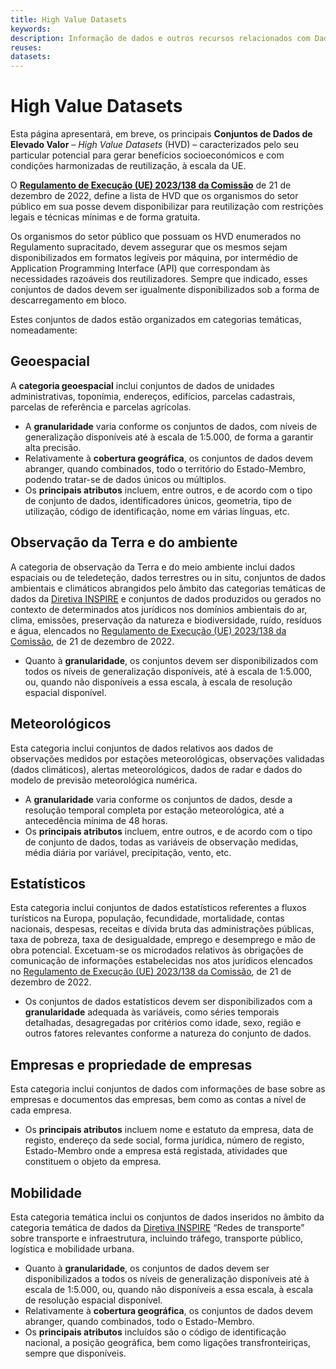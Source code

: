 ```yaml
---
title: High Value Datasets
keywords:
description: Informação de dados e outros recursos relacionados com Dados de Elevado Valor (High Value Datasets).
reuses:
datasets:
---
```

# High Value Datasets

Esta página apresentará, em breve, os principais **Conjuntos de Dados de Elevado Valor** – *High Value Datasets* (HVD) – caracterizados pelo seu particular potencial para gerar benefícios socioeconómicos e com condições harmonizadas de reutilização, à escala da UE.

O [**Regulamento de Execução (UE) 2023/138 da Comissão**](https://eur-lex.europa.eu/legal-content/PT/TXT/PDF/?uri=CELEX:32023R0138&from=EN) de 21 de dezembro de 2022, define a lista de HVD que os organismos do setor público em sua posse devem disponibilizar para reutilização com restrições legais e técnicas mínimas e de forma gratuita.

Os organismos do setor público que possuam os HVD enumerados no Regulamento supracitado, devem assegurar que os mesmos sejam disponibilizados em formatos legíveis por máquina, por intermédio de Application Programming Interface (API) que correspondam às necessidades razoáveis dos reutilizadores. Sempre que indicado, esses conjuntos de dados devem ser igualmente disponibilizados sob a forma de descarregamento em bloco.

Estes conjuntos de dados estão organizados em categorias temáticas, nomeadamente:

## Geoespacial
A **categoria geoespacial** inclui conjuntos de dados de unidades administrativas, toponímia, endereços, edifícios, parcelas cadastrais, parcelas de referência e parcelas agrícolas.

- A **granularidade** varia conforme os conjuntos de dados, com níveis de generalização disponíveis até à escala de 1:5.000, de forma a garantir alta precisão.
- Relativamente à **cobertura geográfica**, os conjuntos de dados devem abranger, quando combinados, todo o território do Estado-Membro, podendo tratar-se de dados únicos ou múltiplos.
- Os **principais atributos** incluem, entre outros, e de acordo com o tipo de conjunto de dados, identificadores únicos, geometria, tipo de utilização, código de identificação, nome em várias línguas, etc.


## Observação da Terra e do ambiente
A categoria de observação da Terra e do meio ambiente inclui dados espaciais ou de teledeteção, dados terrestres ou in situ, conjuntos de dados ambientais e climáticos abrangidos pelo âmbito das categorias temáticas de dados da [Diretiva INSPIRE](https://eur-lex.europa.eu/legal-content/PT/TXT/PDF/?uri=CELEX:32007L0002) e conjuntos de dados produzidos ou gerados no contexto de determinados atos jurídicos nos domínios ambientais do ar, clima, emissões, preservação da natureza e biodiversidade, ruído, resíduos e água, elencados no [Regulamento de Execução (UE) 2023/138 da Comissão](https://eur-lex.europa.eu/legal-content/PT/TXT/PDF/?uri=CELEX:32023R0138&from=EN), de 21 de dezembro de 2022.

- Quanto à **granularidade**, os conjuntos devem ser disponibilizados com todos os níveis de generalização disponíveis, até à escala de 1:5.000, ou, quando não disponíveis a essa escala, à escala de resolução espacial disponível.

## Meteorológicos
Esta categoria inclui conjuntos de dados relativos aos dados de observações medidos por estações meteorológicas, observações validadas (dados climáticos), alertas meteorológicos, dados de radar e dados do modelo de previsão meteorológica numérica.

- A **granularidade** varia conforme os conjuntos de dados, desde a resolução temporal completa por estação meteorológica, até a antecedência mínima de 48 horas.
- Os **principais atributos** incluem, entre outros, e de acordo com o tipo de conjunto de dados, todas as variáveis de observação medidas, média diária por variável, precipitação, vento, etc.

## Estatísticos
Esta categoria inclui conjuntos de dados estatísticos referentes a fluxos turísticos na Europa, população, fecundidade, mortalidade, contas nacionais, despesas, receitas e dívida bruta das administrações públicas, taxa de pobreza, taxa de desigualdade, emprego e desemprego e mão de obra potencial. Excetuam-se os microdados relativos às obrigações de comunicação de informações estabelecidas nos atos jurídicos elencados no [Regulamento de Execução (UE) 2023/138 da Comissão](https://eur-lex.europa.eu/legal-content/PT/TXT/PDF/?uri=CELEX:32023R0138&from=EN), de 21 de dezembro de 2022.

- Os conjuntos de dados estatísticos devem ser disponibilizados com a **granularidade** adequada às variáveis, como séries temporais detalhadas, desagregadas por critérios como idade, sexo, região e outros fatores relevantes conforme a natureza do conjunto de dados.

## Empresas e propriedade de empresas
Esta categoria inclui conjuntos de dados com informações de base sobre as empresas e documentos das empresas, bem como as contas a nível de cada empresa.

- Os **principais atributos** incluem nome e estatuto da empresa, data de registo, endereço da sede social, forma jurídica, número de registo, Estado-Membro onde a empresa está registada, atividades que constituem o objeto da empresa.

## Mobilidade
Esta categoria temática inclui os conjuntos de dados inseridos no âmbito da categoria temática de dados da [Diretiva INSPIRE](https://eur-lex.europa.eu/legal-content/PT/TXT/PDF/?uri=CELEX:32007L0002) “Redes de transporte” sobre transporte e infraestrutura, incluindo tráfego, transporte público, logística e mobilidade urbana.

- Quanto à **granularidade**, os conjuntos de dados devem ser disponibilizados a todos os níveis de generalização disponíveis até à escala de 1:5.000, ou, quando não disponíveis a essa escala, à escala de resolução espacial disponível.
- Relativamente à **cobertura geográfica**, os conjuntos de dados devem abranger, quando combinados, todo o Estado-Membro.
- Os **principais atributos** incluídos são o código de identificação nacional, a posição geográfica, bem como ligações transfronteiriças, sempre que disponíveis.